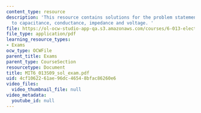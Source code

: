 ```yaml
---
content_type: resource
description: 'This resource contains solutions for the problem statements related
  to capacitance, conductance, impedance and voltage. '
file: https://ol-ocw-studio-app-qa.s3.amazonaws.com/courses/6-013-electromagnetics-and-applications-spring-2009/4cf1062261ae96dc46548bfac86260e6_MIT6_013S09_sol_exam.pdf
file_type: application/pdf
learning_resource_types:
- Exams
ocw_type: OCWFile
parent_title: Exams
parent_type: CourseSection
resourcetype: Document
title: MIT6_013S09_sol_exam.pdf
uid: 4cf10622-61ae-96dc-4654-8bfac86260e6
video_files:
  video_thumbnail_file: null
video_metadata:
  youtube_id: null
---
```

